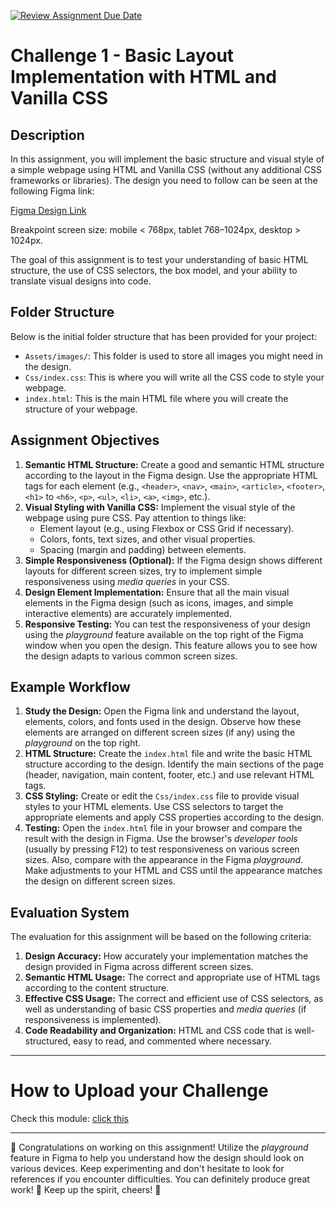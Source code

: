 [![Review Assignment Due Date](https://classroom.github.com/assets/deadline-readme-button-22041afd0340ce965d47ae6ef1cefeee28c7c493a6346c4f15d667ab976d596c.svg)](https://classroom.github.com/a/BoxpDsvb)
# Challenge 1 - Basic Layout Implementation with HTML and Vanilla CSS

## Description

In this assignment, you will implement the basic structure and visual style of a simple webpage using HTML and Vanilla CSS (without any additional CSS frameworks or libraries). The design you need to follow can be seen at the following Figma link:

[Figma Design Link](https://www.figma.com/design/31CrRTw480Y91OWyxWqqj8/Challenge-1---Batch-4?node-id=8411-143671&p=f&t=z4rvc4xN6W15E9pz-0)

Breakpoint screen size: mobile < 768px, tablet 768–1024px, desktop > 1024px.

The goal of this assignment is to test your understanding of basic HTML structure, the use of CSS selectors, the box model, and your ability to translate visual designs into code.

## Folder Structure

Below is the initial folder structure that has been provided for your project:

- `Assets/images/`: This folder is used to store all images you might need in the design.
- `Css/index.css`: This is where you will write all the CSS code to style your webpage.
- `index.html`: This is the main HTML file where you will create the structure of your webpage.

## Assignment Objectives

1.  **Semantic HTML Structure:** Create a good and semantic HTML structure according to the layout in the Figma design. Use the appropriate HTML tags for each element (e.g., `<header>`, `<nav>`, `<main>`, `<article>`, `<footer>`, `<h1>` to `<h6>`, `<p>`, `<ul>`, `<li>`, `<a>`, `<img>`, etc.).
2.  **Visual Styling with Vanilla CSS:** Implement the visual style of the webpage using pure CSS. Pay attention to things like:
    - Element layout (e.g., using Flexbox or CSS Grid if necessary).
    - Colors, fonts, text sizes, and other visual properties.
    - Spacing (margin and padding) between elements.
3.  **Simple Responsiveness (Optional):** If the Figma design shows different layouts for different screen sizes, try to implement simple responsiveness using _media queries_ in your CSS.
4.  **Design Element Implementation:** Ensure that all the main visual elements in the Figma design (such as icons, images, and simple interactive elements) are accurately implemented.
5.  **Responsive Testing:** You can test the responsiveness of your design using the _playground_ feature available on the top right of the Figma window when you open the design. This feature allows you to see how the design adapts to various common screen sizes.

## Example Workflow

1.  **Study the Design:** Open the Figma link and understand the layout, elements, colors, and fonts used in the design. Observe how these elements are arranged on different screen sizes (if any) using the _playground_ on the top right.
2.  **HTML Structure:** Create the `index.html` file and write the basic HTML structure according to the design. Identify the main sections of the page (header, navigation, main content, footer, etc.) and use relevant HTML tags.
3.  **CSS Styling:** Create or edit the `Css/index.css` file to provide visual styles to your HTML elements. Use CSS selectors to target the appropriate elements and apply CSS properties according to the design.
4.  **Testing:** Open the `index.html` file in your browser and compare the result with the design in Figma. Use the browser's _developer tools_ (usually by pressing F12) to test responsiveness on various screen sizes. Also, compare with the appearance in the Figma _playground_. Make adjustments to your HTML and CSS until the appearance matches the design on different screen sizes.

## Evaluation System

The evaluation for this assignment will be based on the following criteria:

1.  **Design Accuracy:** How accurately your implementation matches the design provided in Figma across different screen sizes.
2.  **Semantic HTML Usage:** The correct and appropriate use of HTML tags according to the content structure.
3.  **Effective CSS Usage:** The correct and efficient use of CSS selectors, as well as understanding of basic CSS properties and _media queries_ (if responsiveness is implemented).
4.  **Code Readability and Organization:** HTML and CSS code that is well-structured, easy to read, and commented where necessary.

---

# How to Upload your Challenge

Check this module: [click this](https://orchid-clematis-3e4.notion.site/Panduan-Penggunaan-Git-Untuk-Upload-Assignment-e2d80a19b3684f5d8f1a4209dcf85445?pvs=73)

---

🎉 Congratulations on working on this assignment! Utilize the _playground_ feature in Figma to help you understand how the design should look on various devices. Keep experimenting and don't hesitate to look for references if you encounter difficulties. You can definitely produce great work! 🚀 Keep up the spirit, cheers! 🎈
